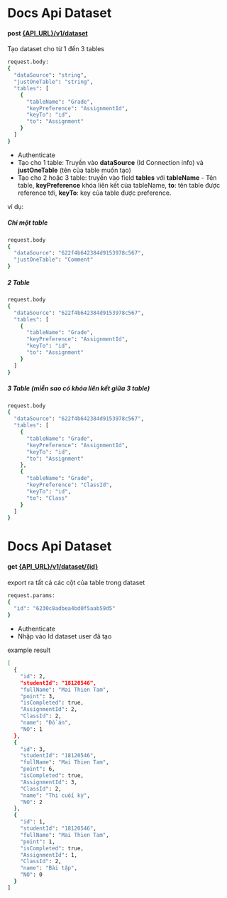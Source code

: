 # Docs Api Dataset
#### post [{API_URL}/v1/dataset]()
Tạo dataset cho từ 1 đến 3 tables

```bash
request.body:
{
  "dataSource": "string",
  "justOneTable": "string",
  "tables": [
    {
      "tableName": "Grade",
      "keyPreference": "AssignmentId",
      "keyTo": "id",
      "to": "Assignment"
    }
  ]
}
```
- Authenticate
- Tạo cho 1 table: Truyền vào **dataSource** (Id Connection info) và **justOneTable** (tên của table muốn tạo)
- Tạo cho 2 hoặc 3 table: truyền vào field **tables** với **tableName** - Tên table, **keyPreference** khóa liên kết của tableName, **to**: tên table được reference tới, **keyTo**: key của table được preference.

ví dụ:

##### Chỉ một table

```bash
request.body
{
  "dataSource": "622f4b642384d9153978c567",
  "justOneTable": "Comment"
}
```

##### 2 Table

```bash
request.body
{
  "dataSource": "622f4b642384d9153978c567",
  "tables": [
    {
      "tableName": "Grade",
      "keyPreference": "AssignmentId",
      "keyTo": "id",
      "to": "Assignment"
    }
  ]
}
```

##### 3 Table (miễn sao có khóa liên kết giữa 3 table)

```bash
request.body
{
  "dataSource": "622f4b642384d9153978c567",
  "tables": [
    {
      "tableName": "Grade",
      "keyPreference": "AssignmentId",
      "keyTo": "id",
      "to": "Assignment"
    },
    {
      "tableName": "Grade",
      "keyPreference": "ClassId",
      "keyTo": "id",
      "to": "Class"
    }
  ]
}
```

# Docs Api Dataset
#### get [{API_URL}/v1/dataset/{id}]()
export ra tất cả các cột của table trong dataset

```bash
request.params:
{
  "id": "6230c8adbea4bd0f5aab59d5"
}
```
- Authenticate
- Nhập vào Id dataset user đã tạo

example result

```bash
[
  {
    "id": 2,
    "studentId": "18120546",
    "fullName": "Mai Thien Tam",
    "point": 3,
    "isCompleted": true,
    "AssignmentId": 2,
    "ClassId": 2,
    "name": "Đồ án",
    "NO": 1
  },
  {
    "id": 3,
    "studentId": "18120546",
    "fullName": "Mai Thien Tam",
    "point": 6,
    "isCompleted": true,
    "AssignmentId": 3,
    "ClassId": 2,
    "name": "Thi cuối kỳ",
    "NO": 2
  },
  {
    "id": 1,
    "studentId": "18120546",
    "fullName": "Mai Thien Tam",
    "point": 1,
    "isCompleted": true,
    "AssignmentId": 1,
    "ClassId": 2,
    "name": "Bài tập",
    "NO": 0
  }
]
```
